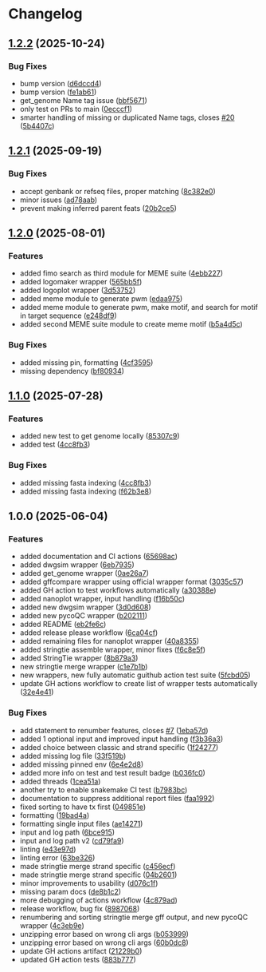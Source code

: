 # Changelog

## [1.2.2](https://github.com/MPUSP/mpusp-snakemake-wrappers/compare/v1.2.1...v1.2.2) (2025-10-24)


### Bug Fixes

* bump version ([d6dccd4](https://github.com/MPUSP/mpusp-snakemake-wrappers/commit/d6dccd424f1603b3c1920086af4bfd0ae4f16604))
* bump version ([fe1ab61](https://github.com/MPUSP/mpusp-snakemake-wrappers/commit/fe1ab613d89a972ac4ede5c851c5848030db5aeb))
* get_genome Name tag issue ([bbf5671](https://github.com/MPUSP/mpusp-snakemake-wrappers/commit/bbf5671d25fe447e4d169b3eb362d2d875b1a626))
* only test on PRs to main ([0ecccf1](https://github.com/MPUSP/mpusp-snakemake-wrappers/commit/0ecccf1956d15db2c85644cb2106b964326ecc65))
* smarter handling of missing or duplicated Name tags, closes [#20](https://github.com/MPUSP/mpusp-snakemake-wrappers/issues/20) ([5b4407c](https://github.com/MPUSP/mpusp-snakemake-wrappers/commit/5b4407c1aff8117b71e05a020c58dfecc7c9b091))

## [1.2.1](https://github.com/MPUSP/mpusp-snakemake-wrappers/compare/v1.2.0...v1.2.1) (2025-09-19)


### Bug Fixes

* accept genbank or refseq files, proper matching ([8c382e0](https://github.com/MPUSP/mpusp-snakemake-wrappers/commit/8c382e0683c38b08953334965e877f3f78514b6d))
* minor issues ([ad78aab](https://github.com/MPUSP/mpusp-snakemake-wrappers/commit/ad78aaba55c168f60f8c4f6724935590156eb4b6))
* prevent making inferred parent feats ([20b2ce5](https://github.com/MPUSP/mpusp-snakemake-wrappers/commit/20b2ce5e0d9e36735ca73b6502ad0f6dbb7c7104))

## [1.2.0](https://github.com/MPUSP/mpusp-snakemake-wrappers/compare/v1.1.0...v1.2.0) (2025-08-01)


### Features

* added fimo search as third module for MEME suite ([4ebb227](https://github.com/MPUSP/mpusp-snakemake-wrappers/commit/4ebb227e9af13f38f3d72bbbef23b1e49094e293))
* added logomaker wrapper ([565bb5f](https://github.com/MPUSP/mpusp-snakemake-wrappers/commit/565bb5f28399678838642010ad81004b45fa142d))
* added logoplot wrapper ([3d53752](https://github.com/MPUSP/mpusp-snakemake-wrappers/commit/3d5375231c99261b4f233cbd5b74c06846dcd4b3))
* added meme module to generate pwm ([edaa975](https://github.com/MPUSP/mpusp-snakemake-wrappers/commit/edaa9752fdddb81dbd3e51ce36b2e62119778bb8))
* added meme module to generate pwm, make motif, and search for motif in target sequence ([e248df9](https://github.com/MPUSP/mpusp-snakemake-wrappers/commit/e248df9670ec3d669b25b5b7f270e543b7972121))
* added second MEME suite module to create meme motif ([b5a4d5c](https://github.com/MPUSP/mpusp-snakemake-wrappers/commit/b5a4d5cef83c4a6957d750edf07af472803925af))


### Bug Fixes

* added missing pin, formatting ([4cf3595](https://github.com/MPUSP/mpusp-snakemake-wrappers/commit/4cf359508db44a827b4bacc8c6f5404bbb6658ea))
* missing dependency ([bf80934](https://github.com/MPUSP/mpusp-snakemake-wrappers/commit/bf80934f7c38c3515d5525f6cf65436a5b1feb20))

## [1.1.0](https://github.com/MPUSP/mpusp-snakemake-wrappers/compare/v1.0.0...v1.1.0) (2025-07-28)


### Features

* added new test to get genome locally ([85307c9](https://github.com/MPUSP/mpusp-snakemake-wrappers/commit/85307c9e418653faff251e94e5ed6d84c1af7928))
* added test ([4cc8fb3](https://github.com/MPUSP/mpusp-snakemake-wrappers/commit/4cc8fb3fe779573af9df6ae59491c082edb8869a))


### Bug Fixes

* added missing fasta indexing ([4cc8fb3](https://github.com/MPUSP/mpusp-snakemake-wrappers/commit/4cc8fb3fe779573af9df6ae59491c082edb8869a))
* added missing fasta indexing ([f62b3e8](https://github.com/MPUSP/mpusp-snakemake-wrappers/commit/f62b3e8bef10619a02ec6d91396923b26057556f))

## 1.0.0 (2025-06-04)


### Features

* added documentation and CI actions ([65698ac](https://github.com/MPUSP/mpusp-snakemake-wrappers/commit/65698acee9728564a7e0f09b4740b4aff62ed27b))
* added dwgsim wrapper ([6eb7935](https://github.com/MPUSP/mpusp-snakemake-wrappers/commit/6eb7935fd3ab458074eec147b675107ce20b41c7))
* added get_genome wrapper ([0ae26a7](https://github.com/MPUSP/mpusp-snakemake-wrappers/commit/0ae26a7333e16f6ea1c6e48ee4407181538a4715))
* added gffcompare wrapper using official wrapper format ([3035c57](https://github.com/MPUSP/mpusp-snakemake-wrappers/commit/3035c57873604f9feadffa251140f6a342d39d62))
* added GH action to test workflows automatically ([a30388e](https://github.com/MPUSP/mpusp-snakemake-wrappers/commit/a30388e02b3605751a533aaf4faef2d98dbf9cf5))
* added nanoplot wrapper, input handling ([f16b50c](https://github.com/MPUSP/mpusp-snakemake-wrappers/commit/f16b50c2197b1ed0650cdac54170a8ee587ad500))
* added new dwgsim wrapper ([3d0d608](https://github.com/MPUSP/mpusp-snakemake-wrappers/commit/3d0d608c55fa07edffb51f071d11e8418353761e))
* added new pycoQC wrapper ([b202111](https://github.com/MPUSP/mpusp-snakemake-wrappers/commit/b20211199c1729da0f59970a915b8fb75e3b06df))
* added README ([eb2fe6c](https://github.com/MPUSP/mpusp-snakemake-wrappers/commit/eb2fe6c25cb8b28dafd913db559df2a67886ae73))
* added release please workflow ([6ca04cf](https://github.com/MPUSP/mpusp-snakemake-wrappers/commit/6ca04cfbdef99ec43f76fe906d1359a719d53c28))
* added remaining files for nanoplot wrapper ([40a8355](https://github.com/MPUSP/mpusp-snakemake-wrappers/commit/40a8355ef3f6b64796909f2ca157be10f966b9ad))
* added stringtie assemble wrapper, minor fixes ([f6c8e5f](https://github.com/MPUSP/mpusp-snakemake-wrappers/commit/f6c8e5f7e772f9b83f7c020abc19d26568251e7a))
* added StringTie wrapper ([8b879a3](https://github.com/MPUSP/mpusp-snakemake-wrappers/commit/8b879a3193e28bb5a4d4788ecfa72b841bfc843d))
* new stringtie merge wrapper ([c1e7b1b](https://github.com/MPUSP/mpusp-snakemake-wrappers/commit/c1e7b1bd15cda85300bea5a864f8ecdd5b4c5472))
* new wrappers, new fully automatic guithub action test suite ([5fcbd05](https://github.com/MPUSP/mpusp-snakemake-wrappers/commit/5fcbd050ce041bb678ad768dadc1a2912df4d4ab))
* update GH actions workflow to create list of wrapper tests automatically ([32e4e41](https://github.com/MPUSP/mpusp-snakemake-wrappers/commit/32e4e417bca1328976d0f6bd826fe117de765fb4))


### Bug Fixes

* add statement to renumber features, closes [#7](https://github.com/MPUSP/mpusp-snakemake-wrappers/issues/7) ([1eba57d](https://github.com/MPUSP/mpusp-snakemake-wrappers/commit/1eba57d91b4ed3a9468b8832bafb151b572fceaf))
* added 1 optional input and improved input handling ([f3b36a3](https://github.com/MPUSP/mpusp-snakemake-wrappers/commit/f3b36a3da7b98b4bfa24629f612e2af64df05700))
* added choice between classic and strand specific ([1f24277](https://github.com/MPUSP/mpusp-snakemake-wrappers/commit/1f242775e85bcf9bd144e947b81e6848d5900eeb))
* added missing log file ([33f519b](https://github.com/MPUSP/mpusp-snakemake-wrappers/commit/33f519bf1dd10a5e1feb9282f2a005989a3d22c9))
* added missing pinned env ([6e4e2d8](https://github.com/MPUSP/mpusp-snakemake-wrappers/commit/6e4e2d803f8bf2c7be6c93d4028c50a2e750defa))
* added more info on test and test result badge ([b036fc0](https://github.com/MPUSP/mpusp-snakemake-wrappers/commit/b036fc00b57ae5cd693647971856e3344c1f9117))
* added threads ([1cea51a](https://github.com/MPUSP/mpusp-snakemake-wrappers/commit/1cea51a4d9452274d0451cc3a017dacae8c6a73c))
* another try to enable snakemake CI test ([b7983bc](https://github.com/MPUSP/mpusp-snakemake-wrappers/commit/b7983bc9c672565132c460879bf2feaacb6ca5f3))
* documentation to suppress additional report files ([faa1992](https://github.com/MPUSP/mpusp-snakemake-wrappers/commit/faa19928f8cffce197ecd9b7a9dc8f91c667d371))
* fixed sorting to have tx first ([049851e](https://github.com/MPUSP/mpusp-snakemake-wrappers/commit/049851e9bf3d0b48aa79b067301e1c8ce49a8d34))
* formatting ([19bad4a](https://github.com/MPUSP/mpusp-snakemake-wrappers/commit/19bad4ae576a1560248f11391703944d0c405d76))
* formatting single input files ([ae14271](https://github.com/MPUSP/mpusp-snakemake-wrappers/commit/ae14271bfa43d04f9acc255ca81d9d3d08340bbc))
* input and log path ([6bce915](https://github.com/MPUSP/mpusp-snakemake-wrappers/commit/6bce91587b7886be241389f9b47f3b4271957d5a))
* input and log path v2 ([cd79fa9](https://github.com/MPUSP/mpusp-snakemake-wrappers/commit/cd79fa9835a19fde591827fabfc516e85f25505d))
* linting ([e43e97d](https://github.com/MPUSP/mpusp-snakemake-wrappers/commit/e43e97dc071face1d595c2e7ee88f8c954f45ce6))
* linting error ([63be326](https://github.com/MPUSP/mpusp-snakemake-wrappers/commit/63be32630926145d5929b146d24356c3f6fb1916))
* made stringtie merge strand specific ([c456ecf](https://github.com/MPUSP/mpusp-snakemake-wrappers/commit/c456ecfdfaa7c5bfeea9a794fcd5b1728f503fb2))
* made stringtie merge strand specific ([04b2601](https://github.com/MPUSP/mpusp-snakemake-wrappers/commit/04b2601d1a2210f3c4e3230ff089d7ba3a95faad))
* minor improvements to usability ([d076c1f](https://github.com/MPUSP/mpusp-snakemake-wrappers/commit/d076c1f69df508b3e18b47128f82e2d1af44f9ff))
* missing param docs ([de8b1c2](https://github.com/MPUSP/mpusp-snakemake-wrappers/commit/de8b1c2fa17fa4c985fde94142f0f9231291477f))
* more debugging of actions workflow ([4c879ad](https://github.com/MPUSP/mpusp-snakemake-wrappers/commit/4c879adfdc0d0c21005aad0ca4e01e68021eb936))
* release workflow, bug fix ([8987068](https://github.com/MPUSP/mpusp-snakemake-wrappers/commit/89870681b441e5a615ac0f488d9ce58d3580da6a))
* renumbering and sorting stringtie merge gff output, and new pycoQC wrapper ([4c3eb9e](https://github.com/MPUSP/mpusp-snakemake-wrappers/commit/4c3eb9edf5bb3d06ea33e3da620edf85116aa525))
* unzipping error based on wrong cli args ([b053999](https://github.com/MPUSP/mpusp-snakemake-wrappers/commit/b0539999dcd1a1e1ec51c9c3000e3d2c949266c5))
* unzipping error based on wrong cli args ([60b0dc8](https://github.com/MPUSP/mpusp-snakemake-wrappers/commit/60b0dc8c000b1a1e371823cc90cf8015c121a213))
* update GH actions artifact ([21229b0](https://github.com/MPUSP/mpusp-snakemake-wrappers/commit/21229b02cf32e8ee652a79f01b83f111dbe0323a))
* updated GH action tests ([883b777](https://github.com/MPUSP/mpusp-snakemake-wrappers/commit/883b777cbfbd85e61b6c0f646dae01ecf233e660))
